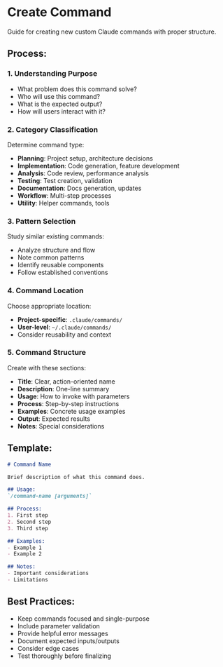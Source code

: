 # Create Command

Guide for creating new custom Claude commands with proper structure.

## Process:

### 1. Understanding Purpose
- What problem does this command solve?
- Who will use this command?
- What is the expected output?
- How will users interact with it?

### 2. Category Classification
Determine command type:
- **Planning**: Project setup, architecture decisions
- **Implementation**: Code generation, feature development
- **Analysis**: Code review, performance analysis
- **Testing**: Test creation, validation
- **Documentation**: Docs generation, updates
- **Workflow**: Multi-step processes
- **Utility**: Helper commands, tools

### 3. Pattern Selection
Study similar existing commands:
- Analyze structure and flow
- Note common patterns
- Identify reusable components
- Follow established conventions

### 4. Command Location
Choose appropriate location:
- **Project-specific**: `.claude/commands/`
- **User-level**: `~/.claude/commands/`
- Consider reusability and context

### 5. Command Structure
Create with these sections:
- **Title**: Clear, action-oriented name
- **Description**: One-line summary
- **Usage**: How to invoke with parameters
- **Process**: Step-by-step instructions
- **Examples**: Concrete usage examples
- **Output**: Expected results
- **Notes**: Special considerations

## Template:
```markdown
# Command Name

Brief description of what this command does.

## Usage:
`/command-name [arguments]`

## Process:
1. First step
2. Second step
3. Third step

## Examples:
- Example 1
- Example 2

## Notes:
- Important considerations
- Limitations
```

## Best Practices:
- Keep commands focused and single-purpose
- Include parameter validation
- Provide helpful error messages
- Document expected inputs/outputs
- Consider edge cases
- Test thoroughly before finalizing